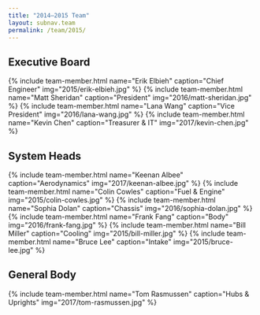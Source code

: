 ```yaml
---
title: "2014–2015 Team"
layout: subnav.team
permalink: /team/2015/
---
```


## Executive Board

{% include team-member.html name="Erik Elbieh" caption="Chief Engineer" img="2015/erik-elbieh.jpg" %}
{% include team-member.html name="Matt Sheridan" caption="President" img="2016/matt-sheridan.jpg" %}
{% include team-member.html name="Lana Wang" caption="Vice President" img="2016/lana-wang.jpg" %}
{% include team-member.html name="Kevin Chen" caption="Treasurer & IT" img="2017/kevin-chen.jpg" %}

<div class="clear"></div>

## System Heads

{% include team-member.html name="Keenan Albee" caption="Aerodynamics" img="2017/keenan-albee.jpg" %}
{% include team-member.html name="Colin Cowles" caption="Fuel & Engine" img="2015/colin-cowles.jpg" %}
{% include team-member.html name="Sophia Dolan" caption="Chassis" img="2016/sophia-dolan.jpg" %}
{% include team-member.html name="Frank Fang" caption="Body" img="2016/frank-fang.jpg" %}
{% include team-member.html name="Bill Miller" caption="Cooling" img="2015/bill-miller.jpg" %}
{% include team-member.html name="Bruce Lee" caption="Intake" img="2015/bruce-lee.jpg" %}

<div class="clear"></div>

## General Body

{% include team-member.html name="Tom Rasmussen" caption="Hubs & Uprights" img="2017/tom-rasmussen.jpg" %}

<div class="clear"></div>
